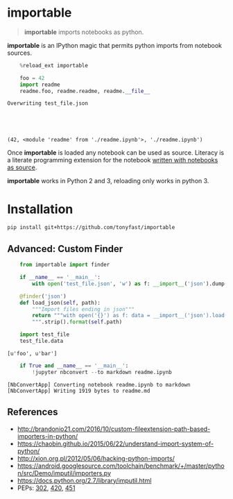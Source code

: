 
# importable 

> __importable__ imports notebooks as python.

__importable__ is an IPython magic that permits python imports from notebook sources.


```python
    %reload_ext importable 
```


```python
    foo = 42
    import readme
    readme.foo, readme.readme, readme.__file__
```

    Overwriting test_file.json





    (42, <module 'readme' from './readme.ipynb'>, './readme.ipynb')



Once __importable__ is loaded any notebook can be used as source.  Literacy is a literate programming extension for the notebook [written with notebooks as source](https://github.com/tonyfast/literacy/blob/master/literacy/__init__.py#L1).

__importable__ works in Python 2 and 3, reloading only works in python 3.

# Installation

`pip install git+https://github.com/tonyfast/importable`

## Advanced: Custom Finder


```python
    from importable import finder
```


```python
    if __name__ == '__main__':
        with open('test_file.json', 'w') as f: __import__('json').dump(['foo', 'bar'], f)
```


```python
    @finder('json')
    def load_json(self, path):
        """Import files ending in json"""
        return """with open('{}') as f: data = __import__('json').load(f)
        """.strip().format(self.path)
```


```python
    import test_file
    test_file.data
```




    [u'foo', u'bar']




```python
    if True and __name__ == '__main__':        
        !jupyter nbconvert --to markdown readme.ipynb
```

    [NbConvertApp] Converting notebook readme.ipynb to markdown
    [NbConvertApp] Writing 1919 bytes to readme.md


## References

* http://brandonio21.com/2016/10/custom-fileextension-path-based-importers-in-python/
* https://chaobin.github.io/2015/06/22/understand-import-system-of-python/
* http://xion.org.pl/2012/05/06/hacking-python-imports/
* https://android.googlesource.com/toolchain/benchmark/+/master/python/src/Demo/imputil/importers.py
* https://docs.python.org/2.7/library/imputil.html
* PEPs: [302](https://www.python.org/dev/peps/pep-0302/), [420](https://www.python.org/dev/peps/pep-0420/), [451](https://www.python.org/dev/peps/pep-0451/)
